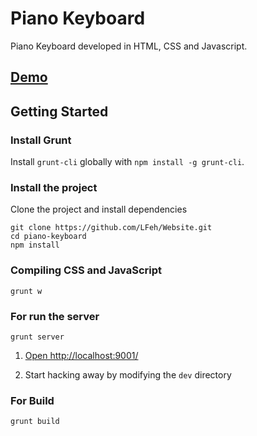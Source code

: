 # Piano Keyboard

Piano Keyboard developed in HTML, CSS and Javascript.

## [Demo](http://www.felipefialho.com/piano)

## Getting Started

### Install Grunt

Install `grunt-cli` globally with `npm install -g grunt-cli`.

### Install the project

Clone the project and install dependencies

	git clone https://github.com/LFeh/Website.git
	cd piano-keyboard 
	npm install

### Compiling CSS and JavaScript
 
	grunt w

### For run the server

	grunt server

1. [Open http://localhost:9001/](http://localhost:9001/)

1. Start hacking away by modifying the `dev` directory

### For Build

	grunt build
